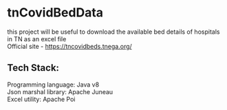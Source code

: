 # tnCovidBedData  </br>
this project will be useful to download the available bed details of hospitals in TN as an excel file </br>
Official site - https://tncovidbeds.tnega.org/

## **Tech Stack:**  </br> 
Programming language: Java v8 </br>
Json marshal library: Apache Juneau  </br>
Excel utility: Apache Poi  </br>
